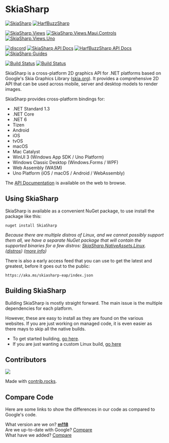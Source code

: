 # SkiaSharp

[![SkiaSharp](https://img.shields.io/nuget/vpre/SkiaSharp.svg?cacheSeconds=3600&label=SkiaSharp%20nuget)](https://www.nuget.org/packages/SkiaSharp)
[![HarfBuzzSharp](https://img.shields.io/nuget/vpre/HarfBuzzSharp.svg?cacheSeconds=3600&label=HarfBuzzSharp%20nuget)](https://www.nuget.org/packages/HarfBuzzSharp)

[![SkiaSharp.Views](https://img.shields.io/nuget/vpre/SkiaSharp.Views.svg?cacheSeconds=3600&label=SkiaSharp.Views%20nuget)](https://www.nuget.org/packages/SkiaSharp.Views)
[![SkiaSharp.Views.Maui.Controls](https://img.shields.io/nuget/vpre/SkiaSharp.Views.Maui.Controls.svg?cacheSeconds=3600&label=SkiaSharp.Views.Maui.Controls%20nuget)](https://www.nuget.org/packages/SkiaSharp.Views.Maui.Controls)
[![SkiaSharp.Views.Uno](https://img.shields.io/nuget/vpre/SkiaSharp.Views.Uno.svg?cacheSeconds=3600&label=SkiaSharp.Views.Uno%20nuget)](https://www.nuget.org/packages/SkiaSharp.Views.Uno) 

[![discord](https://img.shields.io/badge/chat-.NET%20Discord-E60256.svg)](https://aka.ms/dotnet-discord)
[![SkiaSharp API Docs](https://img.shields.io/badge/docs-skiasharp-1faece.svg)](https://docs.microsoft.com/dotnet/api/SkiaSharp)
[![HarfBuzzSharp API Docs](https://img.shields.io/badge/docs-harfbuzzsharp-1faece.svg)](https://docs.microsoft.com/dotnet/api/SkiaSharp)
[![SkiaSharp Guides](https://img.shields.io/badge/docs-guides-1faece.svg)](https://docs.microsoft.com/xamarin/graphics-games/skiasharp/)

[![Build Status](https://dev.azure.com/devdiv/DevDiv/_apis/build/status/Xamarin/Components/SkiaSharp?branchName=main)](https://dev.azure.com/devdiv/DevDiv/_build/latest?definitionId=10789&branchName=main)
[![Build Status](https://dev.azure.com/xamarin/public/_apis/build/status/mono/SkiaSharp/SkiaSharp%20(Public)?branchName=main)](https://dev.azure.com/xamarin/public/_build/latest?definitionId=4&branchName=main)

SkiaSharp is a cross-platform 2D graphics API for .NET platforms based on Google's
Skia Graphics Library ([skia.org](https://skia.org/)). It provides a comprehensive 2D API that can
be used across mobile, server and desktop models to render images.

SkiaSharp provides cross-platform bindings for:

 - .NET Standard 1.3
 - .NET Core
 - .NET 6
 - Tizen
 - Android
 - iOS
 - tvOS
 - macOS
 - Mac Catalyst
 - WinUI 3 (Windows App SDK / Uno Platform)
 - Windows Classic Desktop (Windows.Forms / WPF)
 - Web Assembly (WASM)
 - Uno Platform (iOS / macOS / Android / WebAssembly)

The [API Documentation](https://docs.microsoft.com/en-us/dotnet/api/SkiaSharp/) is
available on the web to browse.

## Using SkiaSharp

SkiaSharp is available as a convenient NuGet package, to use install the package like this:

```
nuget install SkiaSharp
```

_Because there are multiple distros of Linux, and we cannot possibly support them all, we have a separate NuGet package that will contain the supported binaries for a few distros: [SkiaSharp.NativeAssets.Linux](https://www.nuget.org/packages/SkiaSharp.NativeAssets.Linux). ([distros](https://github.com/mono/SkiaSharp/issues/453)) ([more info](https://github.com/mono/SkiaSharp/issues/312))_

There is also a early access feed that you can use to get the latest and greatest, before it goes out to the public:

```
https://aka.ms/skiasharp-eap/index.json
```

## Building SkiaSharp

Building SkiaSharp is mostly straight forward. The main issue is the multiple dependencies for each platform.

However, these are easy to install as they are found on the various websites. If you are just working on managed code, it is even easier as there mays to skip all the native builds.

 - To get started building, [go here](https://github.com/mono/SkiaSharp/wiki/Building-SkiaSharp).
 - If you are just wanting a custom Linux build, [go here](https://github.com/mono/SkiaSharp/wiki/Building-on-Linux)

## Contributors

<a href="https://github.com/mono/SkiaSharp/graphs/contributors">
  <img src="https://contrib.rocks/image?repo=mono/SkiaSharp" />
</a>


Made with [contrib.rocks](https://contrib.rocks).

## Compare Code

Here are some links to show the differences in our code as compared to Google's code.

What version are we on? [**m118**](https://github.com/google/skia/tree/chrome/m118)  
Are we up-to-date with Google? [Compare](https://github.com/mono/skia/compare/skiasharp...google:chrome/m118)  
What have we added? [Compare](https://github.com/google/skia/compare/chrome/m118...mono:skiasharp)  
